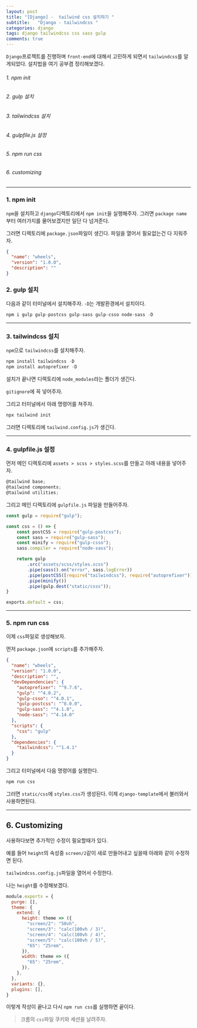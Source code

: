 ```yaml
---
layout: post
title: "[Django] -  tailwind css 설치하기 "
subtitle:   "Django - tailwindcss "
categories: django
tags: django tailwindcss css sass gulp
comments: true
---
```


`Django`프로젝트를 진행하며 `front-end`에 대해서 고민하게 되면서 `tailwindcss`를 알게되었다.
설치법을 여기 공부겸 정리해보겠다.

###### 1. npm init
###### 2. gulp 설치
###### 3. tailwindcss 설치
###### 4. gulpfile.js 설정
###### 5. npm run css
###### 6. customizing
---

### 1. npm init

`npm`을 설치하고 `django`디렉토리에서 `npm init`을 실행해주자.
그러면 `package name`부터 여러가지를 물어보겠지만 일단 다 넘겨준다.

그러면 디렉토리에 `package.json`파일이 생긴다. 파일을 열어서 필요없는건 다 지워주자.

```json
{
  "name": "wheels",
  "version": "1.0.0",
  "description": ""
}

```

### 2. gulp 설치

다음과 같이 터미널에서 설치해주자. `-D`는 개발환경에서 설치이다.

```python
npm i gulp gulp-postcss gulp-sass gulp-csso node-sass -D
```

---

### 3. tailwindcss 설치

`npm`으로 `tailwindcss`를 설치해주자.

```python
npm install tailwindcss -D
npm install autoprefixer -D
```

설치가 끝나면 디렉토리에 `node_modules`라는 폴더가 생긴다.

`gitignore`에 꼭 넣어주자. 

그리고 터미널에서 아래 명령어를 쳐주자.

```python
npx tailwind init
```

그러면 디렉토리에 `tailwind.config.js`가 생긴다.

---

### 4. gulpfile.js 설정

먼저 메인 디렉토리에 `assets > scss > styles.scss`를 만들고 아래 내용을 넣어주자.

```js
@tailwind base;
@tailwind components;
@tailwind utilities;
```

그리고 메인 디렉토리에 `gulpfile.js` 파일을 만들어주자.

```js
const gulp = require("gulp");

const css = () => {
    const postCSS = require("gulp-postcss");
    const sass = require("gulp-sass");
    const minify = require("gulp-csso");
    sass.compiler = require("node-sass");

    return gulp
        .src("assets/scss/styles.scss")
        .pipe(sass().on("error", sass.logError))
        .pipe(postCSS([require("tailwindcss"), require("autoprefixer")]))
        .pipe(minify())
        .pipe(gulp.dest("static/csss"));
}

exports.default = css;
```

---

### 5. npm run css

이제 `css`파일로 생성해보자.

먼저 `package.json`에 `scripts`를 추가해주자.

```json
{
  "name": "wheels",
  "version": "1.0.0",
  "description": "",
  "devDependencies": {
    "autoprefixer": "^9.7.6",
    "gulp": "^4.0.2",
    "gulp-csso": "^4.0.1",
    "gulp-postcss": "^8.0.0",
    "gulp-sass": "^4.1.0",
    "node-sass": "^4.14.0"
  },
  "scripts": {
    "css": "gulp"
  },
  "dependencies": {
    "tailwindcss": "^1.4.1"
  }
}
```

그리고 터미널에서 다음 명령어를 실행한다.

```python
npm run css
```

그러면 `static/css`에 `styles.css`가 생성된다.
이제 `django-template`에서 불러와서 사용하면된다.

---

## 6. Customizing

사용하다보면 추가적인 수정이 필요할때가 있다.

예를 들어 `height`의 속성중 `screen/2`같이 새로 만들어내고 싶을때 아래와 같이 수정하면 된다.

`tailwindcss.config.js`파일을 열어서 수정한다.

나는 `height`를 수정해보겠다.

```js
module.exports = {
  purge: [],
  theme: {
    extend: {
      height: theme => ({
        "screen/2": "50vh",
        "screen/3": "calc(100vh / 3)",
        "screen/4": "calc(100vh / 4)",
        "screen/5": "calc(100vh / 5)",
        "65": "25rem",
      }),
      width: theme => ({
        "65": "25rem",
      }),
    },
  },
  variants: {},
  plugins: [],
}

```

이렇게 작성이 끝나고 다시 `npm run css`를 실행하면 끝이다.

> 크롬의 `css`파일 쿠키와 세션을 날려주자.

